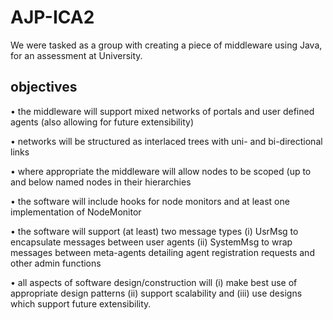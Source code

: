 # AJP-ICA2

We were tasked as a group with creating a piece of middleware using Java, for an assessment at University.

## objectives
•	the middleware will support mixed networks of portals and user defined agents (also allowing for future extensibility)

•	networks will be structured as interlaced trees with uni- and bi-directional links

•	where appropriate the middleware will allow nodes to be scoped (up to and below named nodes in their hierarchies

•	the software will include hooks for node monitors and at least one implementation of NodeMonitor

•	the software will support (at least) two message types (i) UsrMsg to encapsulate messages between user agents (ii) SystemMsg to wrap messages between meta-agents detailing agent registration requests and other admin functions

•	all aspects of software design/construction will (i) make best use of appropriate design patterns (ii) support scalability and (iii) use designs which support future extensibility.

